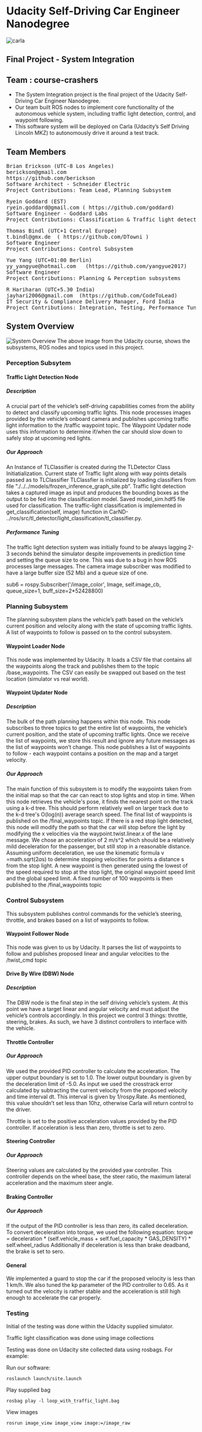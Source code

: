 # Udacity Self-Driving Car Engineer Nanodegree
![carla](imgs/carla.jpeg)
## Final Project - System Integration
## Team : course-crashers
* The System Integration project is the final project of the Udacity Self-Driving Car Engineer Nanodegree. 
* Our team built ROS nodes to implement core functionality of the autonomous vehicle system, including traffic light detection, control, and waypoint following. 
* This software system will be deployed on Carla (Udacity’s Self Driving Lincoln MKZ) to autonomously drive it around a test track.

## Team Members
<pre>
Brian Erickson (UTC-8 Los Angeles)
berickson@gmail.com
https://github.com/berickson
Software Architect - Schneider Electric
Project Contributions: Team Lead, Planning Subsystem
</pre>

<pre>
Ryein Goddard (EST)
ryein.goddard@gmail.com ( https://github.com/goddard)
Software Engineer - Goddard Labs
Project Contributions: Classification & Traffic light detection
</pre>

<pre>
Thomas Bindl (UTC+1 Central Europe)
t.bindl@gmx.de  ( https://github.com/DTowni )
Software Engineer
Project Contributions: Control Subsystem
</pre>

<pre>
Yue Yang (UTC+01:00 Berlin)
yy_yangyue@hotmail.com   (https://github.com/yangyue2017)
Software Engineer
Project Contributions: Planning & Perception subsystems
</pre>

<pre>
R Hariharan (UTC+5.30 India)
jayhari2006@gmail.com  (https://github.com/CodeToLead)
IT Security & Compliance Delivery Manager, Ford India
Project Contributions: Integration, Testing, Performance Tuning, Documentation & Reporting.
</pre>

## System Overview 
![System Overview](imgs/final-project-ros-graph-v2.png)
The above image from the Udacity course, shows the subsystems, ROS nodes and topics used in this project.

### Perception Subsytem
#### Traffic Light Detection Node
##### Description
A crucial part of the vehicle’s self-driving capabilities comes from the ability to detect and classify upcoming traffic lights. This node processes images provided by the vehicle’s onboard camera and publishes upcoming traffic light information to the /traffic waypoint topic. The Waypoint Updater node uses this information to determine if/when the car should slow down to safely stop at upcoming red lights.
##### Our Approach
An Instance of TLClassifier is created during the TLDetector Class Initiatialization. Current state of Traffic light along with way points details passed as to TLClassifier TLClassfier is initialized by loading classifiers from file "./../../models/frozen_inference_graph_site.pb”. Traffic light detection takes a captured image as input and produces the bounding boxes as the output to be fed into the classification model. Saved model_sim.hdf5 file used for classification. The traffic-light classification is implemented in get_classification(self, image) function in CarND- ../ros/src/tl_detector/light_classification/tl_classifier.py.

##### Performance Tuning
The traffic light detection system was initially found to be always lagging 2-3 seconds behind the simulator despite improvements in prediction time and setting the queue size to one. This was due to a bug in how ROS processes large messages. The camera image subscriber was modified to have a large buffer size (52 Mb) and a queue size of one.

sub6 = rospy.Subscriber('/image_color', Image, self.image_cb, queue_size=1, buff_size=2*52428800)

### Planning Subsystem
The planning subsystem plans the vehicle’s path based on the vehicle’s current position and velocity along with the state of upcoming traffic lights. A list of waypoints to follow is passed on to the control subsystem.

#### Waypoint Loader Node
This node was implemented by Udacity. It loads a CSV file that contains all the waypoints along the track and publishes them to the topic /base_waypoints. The CSV can easily be swapped out based on the test location (simulator vs real world).

#### Waypoint Updater Node
##### Description
The bulk of the path planning happens within this node. This node subscribes to three topics to get the entire list of waypoints, the vehicle’s current position, and the state of upcoming traffic lights. Once we receive the list of waypoints, we store this result and ignore any future messages as the list of waypoints won’t change. This node publishes a list of waypoints to follow - each waypoint contains a position on the map and a target velocity.

##### Our Approach
The main function of this subsystem is to modify the waypoints taken from the initial map so that the car can react to stop lights and stop in time.  When this node retrieves the vehicle's pose, it finds the nearest point on the track using a k-d tree.  This should perform relatively well on larger track due to the k-d tree's O(log(n)) average search speed.  The final list of waypoints is published on the /final_waypoints topic.  If there is a red stop light detected, this node will modify the path so that the car will stop before the light by modifying the x velocities via the waypoint.twist.linear.x of the lane message. We chose an acceleration of 2 m/s^2 which should be a relatively mild deceleration for the passenger, but still stop in a reasonable distance.   Assuming uniform deceleration, we use the kinematic formula v =math.sqrt(2*a*s) to determine stopping velocities for points a distance s from the stop light.  A new waypoint is then generated using the lowest of the speed required to stop at the stop light, the original waypoint speed limit and the global speed limit.   A fixed number of 100 waypoints is then published to the /final_waypoints topic

### Control Subsystem
This subsystem publishes control commands for the vehicle’s steering, throttle, and brakes based on a list of waypoints to follow.

#### Waypoint Follower Node
This node was given to us by Udacity. It parses the list of waypoints to follow and publishes proposed linear and angular velocities to the /twist_cmd topic

#### Drive By Wire (DBW) Node 
##### Description
The DBW node is the final step in the self driving vehicle’s system. At this point we have a target linear and angular velocity and must adjust the vehicle’s controls accordingly. In this project we control 3 things: throttle, steering, brakes. As such, we have 3 distinct controllers to interface with the vehicle.

#### Throttle Controller
##### Our Approach
We used the provided PID controller to calculate the acceleration. The upper output boundary is set to 1.0. The lower output boundary is given by the deceleration limit of -5.0.  As input we used the crosstrack error calculated by subtracting the current velocity from the proposed velocity and time interval dt. This interval is given by 1/rospy.Rate. As mentioned, this value shouldn’t set less than 10hz, otherwise Carla will return control to the driver. 

Throttle is set to the positive acceleration values provided by the PID controller. If acceleration is less than zero, throttle is set to zero. 

#### Steering Controller
##### Our Approach
Steering values are calculated by the provided yaw controller. This controller depends on the wheel base, the steer ratio, the maximum lateral acceleration and the maximum steer angle.

#### Braking Controller
##### Our Approach
If the output of the PID controller is less than zero, its called deceleration. To convert deceleration into torque, we used the following equation:
torque = deceleration * (self.vehicle_mass + self.fuel_capacity * GAS_DENSITY) * self.wheel_radius
Additionally if deceleration is less than brake deadband, the brake is set to sero. 

#### General
We implemented a guard to stop the car if the proposed velocity is less than 1 km/h. We also tuned the kp parameter of the PID controller to 0.65. As it turned out the velocity is rather stable and the acceleration is still high enough to accelerate the car properly. 

### Testing
Initial of the testing was done within the Udacity supplied simulator.

Traffic light classification was done using image collections 

Testing was done on Udacity site collected data using rosbags. For example:

Run our software:
```
roslaunch launch/site.launch
```

Play supplied bag
```
rosbag play -l loop_with_traffic_light.bag
```

View images
```
rosrun image_view image_view image:=/image_raw
```
